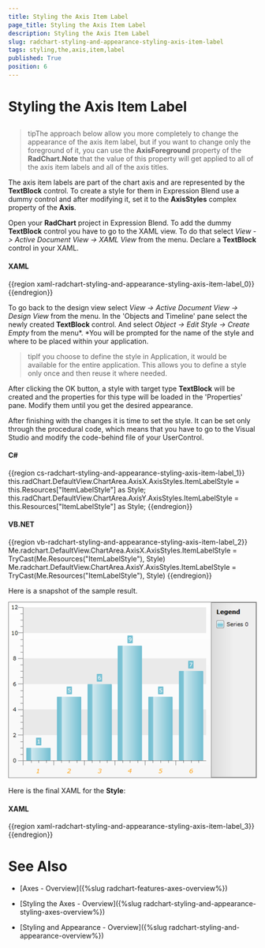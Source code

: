 ```yaml
---
title: Styling the Axis Item Label
page_title: Styling the Axis Item Label
description: Styling the Axis Item Label
slug: radchart-styling-and-appearance-styling-axis-item-label
tags: styling,the,axis,item,label
published: True
position: 6
---
```


# Styling the Axis Item Label



## 

>tipThe approach below allow you more completely to change the appearance of the axis item label, but if you want to change only the foreground of it, you can use the __AxisForeground__ property of the __RadChart.Note__ that the value of this property will get applied to all of the axis item labels and all of the axis titles.

The axis item labels are part of the chart axis and are represented by the __TextBlock__ control. To create a style for them in Expression Blend use a dummy control and after modifying it, set it to the __AxisStyles__ complex property of the __Axis__.

Open your __RadChart__ project in Expression Blend. To add the dummy __TextBlock__ control you have to go to the XAML view. To do that select *View -> Active Document View -> XAML View* from the menu. Declare a __TextBlock__ control in your XAML.

#### __XAML__

{{region xaml-radchart-styling-and-appearance-styling-axis-item-label_0}}
	<Grid x:Name="LayoutRoot"
	      Background="White">
	    <!--...-->
	    <TextBlock/>
	</Grid>
{{endregion}}



To go back to the design view select *View -> Active Document View -> Design View* from the menu. In the 'Objects and Timeline' pane select the newly created __TextBlock__ control. And select *Object -> Edit Style -> Create Empty* from the menu*. *You will be prompted for the name of the style and where to be placed within your application.

>tipIf you choose to define the style in Application, it would be available for the entire application. This allows you to define a style only once and then reuse it where needed.

After clicking the OK button, a style with target type __TextBlock__ will be created and the properties for this type will be loaded in the 'Properties' pane. Modify them until you get the desired appearance.

After finishing with the changes it is time to set the style. It can be set only through the procedural code, which means that you have to go to the Visual Studio and modify the code-behind file of your UserControl.

#### __C#__

{{region cs-radchart-styling-and-appearance-styling-axis-item-label_1}}
	this.radChart.DefaultView.ChartArea.AxisX.AxisStyles.ItemLabelStyle = this.Resources["ItemLabelStyle"] as Style;
	this.radChart.DefaultView.ChartArea.AxisY.AxisStyles.ItemLabelStyle = this.Resources["ItemLabelStyle"] as Style;
{{endregion}}



#### __VB.NET__

{{region vb-radchart-styling-and-appearance-styling-axis-item-label_2}}
	Me.radchart.DefaultView.ChartArea.AxisX.AxisStyles.ItemLabelStyle = TryCast(Me.Resources("ItemLabelStyle"), Style)
	Me.radchart.DefaultView.ChartArea.AxisY.AxisStyles.ItemLabelStyle = TryCast(Me.Resources("ItemLabelStyle"), Style)
{{endregion}}



Here is a snapshot of the sample result.

![](images/RadChart_StylingAxisItemLabel_04.png)

Here is the final XAML for the __Style__:

#### __XAML__

{{region xaml-radchart-styling-and-appearance-styling-axis-item-label_3}}
	<Style x:Key="ItemLabelStyle" TargetType="TextBlock">
	    <Setter Property="Foreground" Value="Orange" />
	    <Setter Property="FontSize" Value="13.333" />
	    <Setter Property="FontStyle" Value="Italic" />
	</Style>
{{endregion}}



# See Also

 * [Axes - Overview]({%slug radchart-features-axes-overview%})

 * [Styling the Axes - Overview]({%slug radchart-styling-and-appearance-styling-axes-overview%})

 * [Styling and Appearance - Overview]({%slug radchart-styling-and-appearance-overview%})

